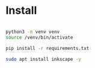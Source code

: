 # Install

```bash

python3 -m venv venv
source /venv/bin/activate

pip install -r requirements.txt

sudo apt install inkscape -y

```
